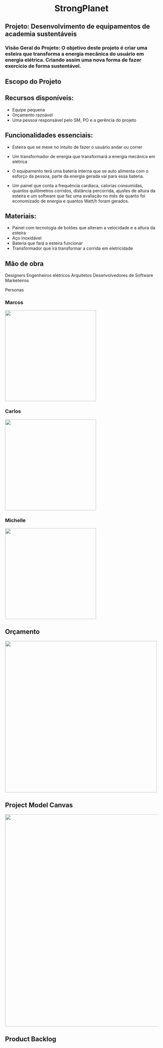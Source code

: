 <h1 align = center>StrongPlanet</h1>

## Projeto: Desenvolvimento de equipamentos de academia sustentáveis

### Visão Geral do Projeto: O objetivo deste projeto é criar uma esteira que transforma a energia mecânica do usuário em energia elétrica. Criando assim uma nova forma de fazer exercício de forma sustentável.

## Escopo do Projeto

## Recursos disponíveis:
+ Equipe pequena
+ Orçamento razoável
+ Uma pessoa responsável pelo SM, PO e a gerência do projeto

## Funcionalidades essenciais:
+ Esteira que se mexe no intuito de fazer o usuário andar ou correr

+ Um transformador de energia que transformará a energia mecânica em elétrica
+ O equipamento terá uma bateria interna que se auto alimenta com o esforço da pessoa, parte da energia gerada vai para essa bateria.

+ Um painel que conta a frequência cardíaca, calorias consumidas, quantos quilômetros corridos, distância percorrida, ajustes de altura da esteira e um  software que faz uma avaliação no mês de quanto foi economizado de energia e quantos Watt/h foram gerados.

## Materiais:
+ Painel com tecnologia de botões que alteram a velocidade e a altura da esteira
+ Aço inoxidável
+ Bateria que fará a esteira funcionar 
+ Transformador que irá transformar a corrida em eletricidade</p>

## Mão de obra
Designers
Engenheiros elétricos
Arquitetos
Desenvolvedores de Software
Marketeiros

Personas
### Marcos 
<img src = "https://github.com/YanYamim/StrongPlanet-FGTI/assets/119015786/94491354-778d-466d-a29a-e76ed7e5708f" width = 300px>

### Carlos
<img src = "https://github.com/YanYamim/StrongPlanet-FGTI/assets/119015786/3e2cd204-0157-4b17-afb4-7945cec43e24" width = 300px>

### Michelle
<img src = "https://github.com/YanYamim/StrongPlanet-FGTI/assets/119015786/68eb3fb2-aadf-4e31-8278-f1f1d41c4db6" width = 300px>


## Orçamento
<img src = "https://github.com/YanYamim/StrongPlanet-FGTI/assets/119015786/5a3be3ad-24a4-4dc4-928a-a6232de03be0" width = 500 px>

## Project Model Canvas
<img align = center src = "https://github.com/YanYamim/StrongPlanet-FGTI/assets/119015786/1074a959-e4d7-449d-94c9-3018a4a03926" width = 700px>

## Product Backlog
